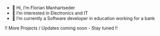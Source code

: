- 👋 Hi, I’m Florian Manhartseder
- 👀 I’m interested in Electronics and IT
- 🌱 I’m currently a Software developer in education working for a bank

!! More Projects / Updates coming soon - Stay tuned !!

<!---
CyArks/CyArks is a ✨ special ✨ repository because its `README.md` (this file) appears on your GitHub profile.
You can click the Preview link to take a look at your changes.
--->
